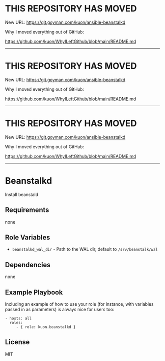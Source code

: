 
# THIS REPOSITORY HAS MOVED

New URL: https://git.goyman.com/kuon/ansible-beanstalkd

Why I moved everything out of GitHub:

https://github.com/kuon/WhyILeftGithub/blob/main/README.md

----


# THIS REPOSITORY HAS MOVED

New URL: https://git.goyman.com/kuon/ansible-beanstalkd

Why I moved everything out of GitHub:

https://github.com/kuon/WhyILeftGithub/blob/main/README.md

----


# THIS REPOSITORY HAS MOVED

New URL: https://git.goyman.com/kuon/ansible-beanstalkd

Why I moved everything out of GitHub:

https://github.com/kuon/WhyILeftGithub/blob/main/README.md

----

Beanstalkd
==========

Install beanstald

Requirements
------------

none

Role Variables
--------------

- `beanstalkd_wal_dir` - Path to the WAL dir, default to `/srv/beanstalk/wal`

Dependencies
------------

none

Example Playbook
----------------

Including an example of how to use your role (for instance, with variables passed in as parameters) is always nice for users too:

    - hosts: all
      roles:
         - { role: kuon.beanstalkd }

License
-------

MIT
